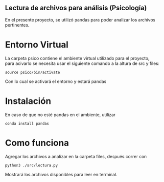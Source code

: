 ## Lectura de archivos para análisis (Psicología)

En el presente proyecto, se utilizó pandas para poder analizar los archivos pertinentes.

#  Entorno Virtual

La carpeta psico contiene el ambiente virtual utilizado para el proyecto, para acivarlo se necesita usar el siguiente comando a la altura de src y files:

```
source psico/bin/activate
```

Con lo cual se activará el entorno y estará pandas

# Instalación

En caso de que no esté pandas en el ambiente, utilizar

```
conda install pandas
```

# Como funciona

Agregar los archivos a analizar en la carpeta files, después correr con
```
python3 ./src/lectura.py
```

Mostrará los archivos disponibles para leer en terminal.